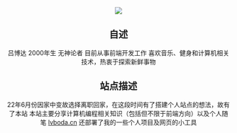 <div align="center">

![](/img/about-me.png)

## 自述
吕博达 2000年生 无神论者
目前从事前端开发工作
喜欢音乐、健身和计算机相关技术，热衷于探索新鲜事物

## 站点描述
22年6月份因家中变故选择离职回家，在这段时间有了搭建个人站点的想法，故有了本站
本站主要分享计算机编程相关知识（包括但不限于前端方向）以及个人随笔
[lvboda.cn](https://lvboda.cn) 还部署了我的一些个人项目及网页的小工具

</div>